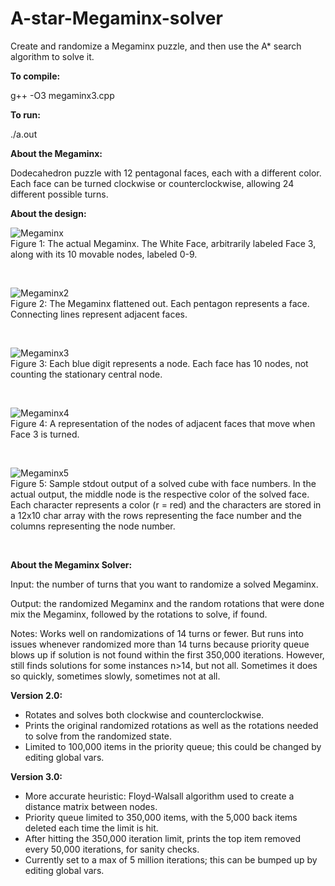 # A-star-Megaminx-solver
Create and randomize a Megaminx puzzle, and then use the A* search algorithm to solve it.

**To compile:**

g++ -O3 megaminx3.cpp <br/>

**To run:**

./a.out <br/>

**About the Megaminx:**

Dodecahedron puzzle with 12 pentagonal faces, each with a different color. Each face can be turned clockwise or counterclockwise, allowing 24 different possible turns. 

**About the design:**

![Megaminx](https://i.ibb.co/BwtbZfC/megaminx5.png)<br/>
Figure 1: The actual Megaminx. The White Face, arbitrarily labeled Face 3, along with its 10 movable nodes, labeled 0-9.

<br/>

![Megaminx2](https://i.ibb.co/hX72ZNC/megaminx2.jpg) <br/>
Figure 2: The Megaminx flattened out. Each pentagon represents a face. Connecting lines represent adjacent faces. 

<br/>

![Megaminx3](https://i.ibb.co/NFyBSfz/megaminx3.jpg)<br/>
Figure 3: Each blue digit represents a node. Each face has 10 nodes, not counting the stationary central node. 

<br/>

![Megaminx4](https://i.ibb.co/rydjL5L/megaminx4.jpg)<br/>
Figure 4: A representation of the nodes of adjacent faces that move when Face 3 is turned. 

<br/>

![Megaminx5](https://i.ibb.co/sP6tDtk/megaminx7.png)<br/>
Figure 5: Sample stdout output of a solved cube with face numbers. In the actual output, the middle node is the respective color of the solved face. Each character represents a color (r = red) and the characters are stored in a 12x10 char array with the rows representing the face number and the columns representing the node number.

<br/>

**About the Megaminx Solver:**

Input: the number of turns that you want to randomize a solved Megaminx.

Output: the randomized Megaminx and the random rotations that were done mix the Megaminx, followed by the rotations to solve, if found.

Notes: Works well on randomizations of 14 turns or fewer. But runs into issues whenever randomized more than 14 turns because priority queue blows up if solution is not found within the first 350,000 iterations. However, still finds solutions for some instances n>14, but not all. Sometimes it does so quickly, sometimes slowly, sometimes not at all. 

**Version 2.0:**

* Rotates and solves both clockwise and counterclockwise.
* Prints the original randomized rotations as well as the rotations needed to solve from the randomized state.
* Limited to 100,000 items in the priority queue; this could be changed by editing global vars.

**Version 3.0:**
* More accurate heuristic: Floyd-Walsall algorithm used to create a distance matrix between nodes.
* Priority queue limited to 350,000 items, with the 5,000 back items deleted each time the limit is hit.
* After hitting the 350,000 iteration limit, prints the top item removed every 50,000 iterations, for sanity checks.
* Currently set to a max of 5 million iterations; this can be bumped up by editing global vars.

